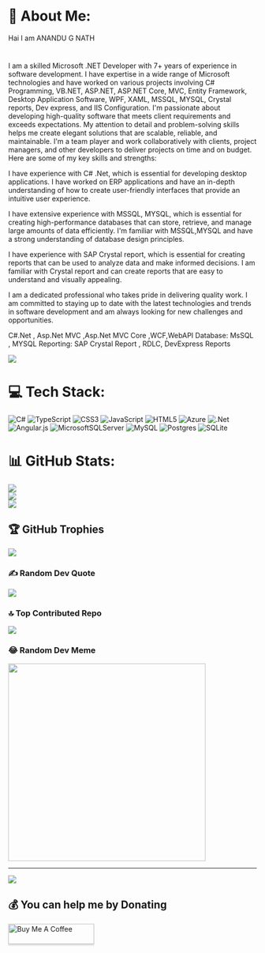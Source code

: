 # 💫 About Me:
Hai I am ANANDU G NATH 
#
I am a skilled Microsoft .NET Developer with 7+ years of experience in software development. I have expertise in a wide range of Microsoft technologies and have worked on various projects involving C# Programming, VB.NET, ASP.NET, ASP.NET Core, MVC, Entity Framework, Desktop Application Software, WPF, XAML, MSSQL, MYSQL, Crystal reports, Dev express, and IIS Configuration.
I'm passionate about developing high-quality software that meets client requirements and exceeds expectations. My attention to detail and problem-solving skills helps me create elegant solutions that are scalable, reliable, and maintainable. I'm a team player and work collaboratively with clients, project managers, and other developers to deliver projects on time and on budget.
Here are some of my key skills and strengths:

I have experience with C# .Net, which is essential for developing desktop applications. I have worked on ERP applications and have an in-depth understanding of how to create user-friendly interfaces that provide an intuitive user experience.

I have extensive experience with MSSQL, MYSQL, which is essential for creating high-performance databases that can store, retrieve, and manage large amounts of data efficiently. I'm familiar with MSSQL,MYSQL and have a strong understanding of database design principles.

I have experience with SAP Crystal report, which is essential for creating reports that can be used to analyze data and make informed decisions. I am familiar with Crystal report and can create reports that are easy to understand and visually appealing.

I am a dedicated professional who takes pride in delivering quality work. I am committed to staying up to date with the latest technologies and trends in software development and am always looking for new challenges and opportunities.

C#.Net , Asp.Net MVC ,Asp.Net MVC Core ,WCF,WebAPI 
Database: MsSQL , MYSQL 
Reporting: SAP Crystal Report , RDLC, DevExpress Reports

![](https://komarev.com/ghpvc/?username=anandugnath&color=green)
# 💻 Tech Stack:
![C#](https://img.shields.io/badge/c%23-%23239120.svg?style=for-the-badge&logo=c-sharp&logoColor=white) ![TypeScript](https://img.shields.io/badge/typescript-%23007ACC.svg?style=for-the-badge&logo=typescript&logoColor=white) ![CSS3](https://img.shields.io/badge/css3-%231572B6.svg?style=for-the-badge&logo=css3&logoColor=white) ![JavaScript](https://img.shields.io/badge/javascript-%23323330.svg?style=for-the-badge&logo=javascript&logoColor=%23F7DF1E) ![HTML5](https://img.shields.io/badge/html5-%23E34F26.svg?style=for-the-badge&logo=html5&logoColor=white) ![Azure](https://img.shields.io/badge/azure-%230072C6.svg?style=for-the-badge&logo=microsoftazure&logoColor=white) ![.Net](https://img.shields.io/badge/.NET-5C2D91?style=for-the-badge&logo=.net&logoColor=white) ![Angular.js](https://img.shields.io/badge/angular.js-%23E23237.svg?style=for-the-badge&logo=angularjs&logoColor=white) ![MicrosoftSQLServer](https://img.shields.io/badge/Microsoft%20SQL%20Server-CC2927?style=for-the-badge&logo=microsoft%20sql%20server&logoColor=white) ![MySQL](https://img.shields.io/badge/mysql-%2300000f.svg?style=for-the-badge&logo=mysql&logoColor=white) ![Postgres](https://img.shields.io/badge/postgres-%23316192.svg?style=for-the-badge&logo=postgresql&logoColor=white) ![SQLite](https://img.shields.io/badge/sqlite-%2307405e.svg?style=for-the-badge&logo=sqlite&logoColor=white)

 
# 📊 GitHub Stats:
![](https://github-readme-stats.vercel.app/api?username=anandugnath&theme=tokyonight&hide_border=false&include_all_commits=false&count_private=true)<br/>
![](https://github-readme-streak-stats.herokuapp.com/?user=anandugnath&theme=tokyonight&hide_border=false)<br/>
![](https://github-readme-stats.vercel.app/api/top-langs/?username=anandugnath&theme=tokyonight&hide_border=false&include_all_commits=false&count_private=true&layout=compact)

## 🏆 GitHub Trophies
![](https://github-profile-trophy.vercel.app/?username=anandugnath&theme=flat&no-frame=false&no-bg=false&margin-w=4)

### ✍️ Random Dev Quote
![](https://quotes-github-readme.vercel.app/api?type=horizontal&theme=radical)

### 🔝 Top Contributed Repo
![](https://github-contributor-stats.vercel.app/api?username=anandugnath&limit=5&theme=gruvbox&combine_all_yearly_contributions=true)

### 😂 Random Dev Meme
<img src='https://randommeme-five.vercel.app/' style="height: 400px;"/>

---
[![](https://visitcount.itsvg.in/api?id=anandugnath&icon=5&color=0)](https://visitcount.itsvg.in)

  ## 💰 You can help me by Donating
  <a href="https://www.buymeacoffee.com/anandugnath" target="_blank"><img src="https://www.buymeacoffee.com/assets/img/custom_images/orange_img.png" alt="Buy Me A Coffee" style="height: 41px !important;width: 174px !important;box-shadow: 0px 3px 2px 0px rgba(190, 190, 190, 0.5) !important;-webkit-box-shadow: 0px 3px 2px 0px rgba(190, 190, 190, 0.5) !important;" ></a>


<!-- Proudly created with GPRM ( https://gprm.itsvg.in ) -->
